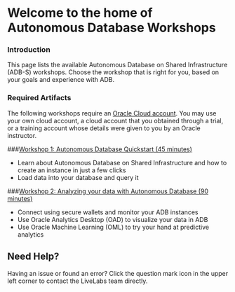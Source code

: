 
# Welcome to the home of Autonomous Database Workshops

###  Introduction

This page lists the available Autonomous Database on Shared Infrastructure (ADB-S) workshops. Choose the workshop that is right for you, based on your goals and experience with ADB.

### Required Artifacts

The following workshops require an <a href="https://www.oracle.com/cloud/free/" target="\_blank"> Oracle Cloud account</a>. You may use your own cloud account, a cloud account that you obtained through a trial, or a training account whose details were given to you by an Oracle instructor.

###[Workshop 1: Autonomous Database Quickstart (45 minutes)](https://apexapps.oracle.com/pls/apex/dbpm/r/livelabs/view-workshop?p180_id=582)
- Learn about Autonomous Database on Shared Infrastructure and how to create an instance in just a few clicks
- Load data into your database and query it

###[Workshop 2: Analyzing your data with Autonomous Database (90 minutes)](https://apexapps.oracle.com/pls/apex/dbpm/r/livelabs/view-workshop?p180_id=553)
- Connect using secure wallets and monitor your ADB instances
- Use Oracle Analytics Desktop (OAD) to visualize your data in ADB
- Use Oracle Machine Learning (OML) to try your hand at predictive analytics

## Need Help?  
Having an issue or found an error?  Click the question mark icon in the upper left corner to contact the LiveLabs team directly.